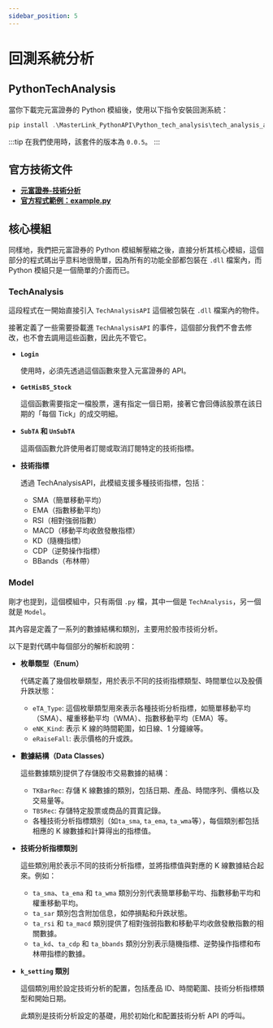 ```yaml
---
sidebar_position: 5
---
```


# 回測系統分析

## PythonTechAnalysis

當你下載完元富證券的 Python 模組後，使用以下指令安裝回測系統：

```powershell
pip install .\MasterLink_PythonAPI\Python_tech_analysis\tech_analysis_api_v2-0.0.5-py3-none-win_amd64.whl
```

:::tip
在我們使用時，該套件的版本為 `0.0.5`。
:::

## 官方技術文件

- [**元富證券-技術分析**](https://mlapi.masterlink.com.tw/web_api/service/document/python-analysis)
- [**官方程式範例：example.py**](https://github.com/DocsaidLab/AutoTraderX/blob/main/MasterLink_PythonAPI/Python_tech_analysis/example.py)

## 核心模組

同樣地，我們把元富證券的 Python 模組解壓縮之後，直接分析其核心模組，這個部分的程式碼出乎意料地很簡單，因為所有的功能全部都包裝在 `.dll` 檔案內，而 Python 模組只是一個簡單的介面而已。

### TechAnalysis

這段程式在一開始直接引入 `TechAnalysisAPI` 這個被包裝在 `.dll` 檔案內的物件。

接著定義了一些需要掛載進 `TechAnalysisAPI` 的事件，這個部分我們不會去修改，也不會去調用這些函數，因此先不管它。

- **`Login`**

  使用時，必須先透過這個函數來登入元富證券的 API。

- **`GetHisBS_Stock`**

  這個函數需要指定一檔股票，還有指定一個日期，接著它會回傳該股票在該日期的「每個 Tick」的成交明細。

- **`SubTA` 和 `UnSubTA`**

  這兩個函數允許使用者訂閱或取消訂閱特定的技術指標。

- **技術指標**

  透過 TechAnalysisAPI，此模組支援多種技術指標，包括：

  - SMA（簡單移動平均）
  - EMA（指數移動平均）
  - RSI（相對強弱指數）
  - MACD（移動平均收斂發散指標）
  - KD（隨機指標）
  - CDP（逆勢操作指標）
  - BBands（布林帶）

### Model

剛才也提到，這個模組中，只有兩個 `.py` 檔，其中一個是 `TechAnalysis`，另一個就是 `Model`。

其內容是定義了一系列的數據結構和類別，主要用於股市技術分析。

以下是對代碼中每個部分的解析和說明：

- **枚舉類型（Enum）**

  代碼定義了幾個枚舉類型，用於表示不同的技術指標類型、時間單位以及股價升跌狀態：

  - `eTA_Type`: 這個枚舉類型用來表示各種技術分析指標，如簡單移動平均（SMA）、權重移動平均（WMA）、指數移動平均（EMA）等。
  - `eNK_Kind`: 表示 K 線的時間範圍，如日線、1 分鐘線等。
  - `eRaiseFall`: 表示價格的升或跌。

- **數據結構（Data Classes）**

  這些數據類別提供了存儲股市交易數據的結構：

  - `TKBarRec`: 存儲 K 線數據的類別，包括日期、產品、時間序列、價格以及交易量等。
  - `TBSRec`: 存儲特定股票或商品的買賣記錄。
  - 各種技術分析指標類別（如`ta_sma`, `ta_ema`, `ta_wma`等），每個類別都包括相應的 K 線數據和計算得出的指標值。

- **技術分析指標類別**

  這些類別用於表示不同的技術分析指標，並將指標值與對應的 K 線數據結合起來。例如：

  - `ta_sma`、`ta_ema` 和 `ta_wma` 類別分別代表簡單移動平均、指數移動平均和權重移動平均。
  - `ta_sar` 類別包含附加信息，如停損點和升跌狀態。
  - `ta_rsi` 和 `ta_macd` 類別提供了相對強弱指數和移動平均收斂發散指數的相關數據。
  - `ta_kd`、`ta_cdp` 和 `ta_bbands` 類別分別表示隨機指標、逆勢操作指標和布林帶指標的數據。

- **`k_setting` 類別**

  這個類別用於設定技術分析的配置，包括產品 ID、時間範圍、技術分析指標類型和開始日期。

  此類別是技術分析設定的基礎，用於初始化和配置技術分析 API 的呼叫。
